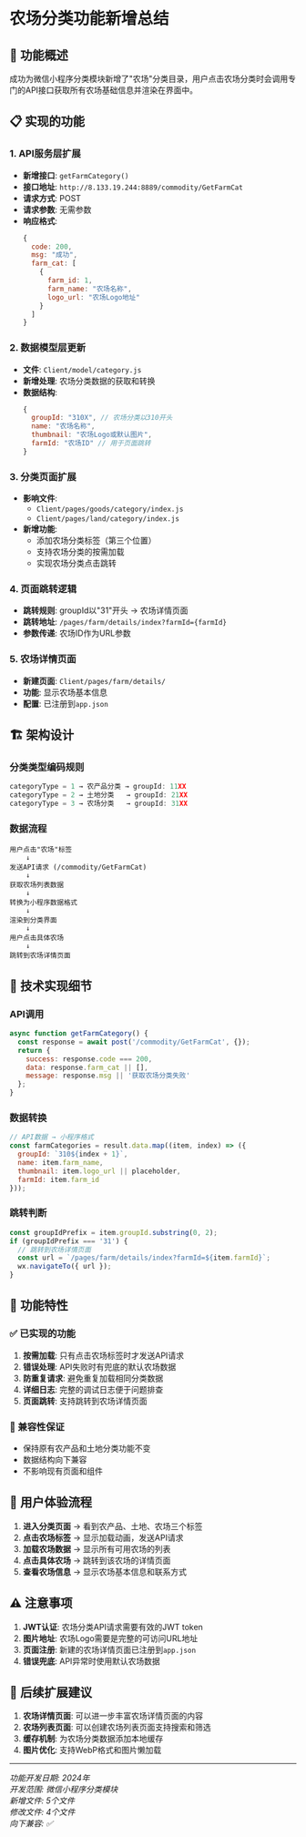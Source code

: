 # 农场分类功能新增总结

## 🎯 功能概述

成功为微信小程序分类模块新增了"农场"分类目录，用户点击农场分类时会调用专门的API接口获取所有农场基础信息并渲染在界面中。

## 📋 实现的功能

### 1. API服务层扩展
- **新增接口**: `getFarmCategory()`
- **接口地址**: `http://8.133.19.244:8889/commodity/GetFarmCat`
- **请求方式**: POST
- **请求参数**: 无需参数
- **响应格式**:
  ```javascript
  {
    code: 200,
    msg: "成功",
    farm_cat: [
      {
        farm_id: 1,
        farm_name: "农场名称", 
        logo_url: "农场Logo地址"
      }
    ]
  }
  ```

### 2. 数据模型层更新
- **文件**: `Client/model/category.js`
- **新增处理**: 农场分类数据的获取和转换
- **数据结构**: 
  ```javascript
  {
    groupId: "310X", // 农场分类以310开头
    name: "农场名称",
    thumbnail: "农场Logo或默认图片",
    farmId: "农场ID" // 用于页面跳转
  }
  ```

### 3. 分类页面扩展
- **影响文件**:
  - `Client/pages/goods/category/index.js`
  - `Client/pages/land/category/index.js`
- **新增功能**:
  - 添加农场分类标签（第三个位置）
  - 支持农场分类的按需加载
  - 实现农场分类点击跳转

### 4. 页面跳转逻辑
- **跳转规则**: groupId以"31"开头 → 农场详情页面
- **跳转地址**: `/pages/farm/details/index?farmId={farmId}`
- **参数传递**: 农场ID作为URL参数

### 5. 农场详情页面
- **新建页面**: `Client/pages/farm/details/`
- **功能**: 显示农场基本信息
- **配置**: 已注册到`app.json`

## 🏗️ 架构设计

### 分类类型编码规则
```javascript
categoryType = 1 → 农产品分类 → groupId: 11XX
categoryType = 2 → 土地分类   → groupId: 21XX  
categoryType = 3 → 农场分类   → groupId: 31XX
```

### 数据流程
```
用户点击"农场"标签 
    ↓
发送API请求 (/commodity/GetFarmCat)
    ↓  
获取农场列表数据
    ↓
转换为小程序数据格式
    ↓
渲染到分类界面
    ↓
用户点击具体农场
    ↓
跳转到农场详情页面
```

## 🔧 技术实现细节

### API调用
```javascript
async function getFarmCategory() {
  const response = await post('/commodity/GetFarmCat', {});
  return {
    success: response.code === 200,
    data: response.farm_cat || [],
    message: response.msg || '获取农场分类失败'
  };
}
```

### 数据转换
```javascript
// API数据 → 小程序格式
const farmCategories = result.data.map((item, index) => ({
  groupId: `310${index + 1}`,
  name: item.farm_name,
  thumbnail: item.logo_url || placeholder,
  farmId: item.farm_id
}));
```

### 跳转判断
```javascript
const groupIdPrefix = item.groupId.substring(0, 2);
if (groupIdPrefix === '31') {
  // 跳转到农场详情页面
  const url = `/pages/farm/details/index?farmId=${item.farmId}`;
  wx.navigateTo({ url });
}
```

## 🎉 功能特性

### ✅ 已实现的功能
1. **按需加载**: 只有点击农场标签时才发送API请求
2. **错误处理**: API失败时有兜底的默认农场数据
3. **防重复请求**: 避免重复加载相同分类数据
4. **详细日志**: 完整的调试日志便于问题排查
5. **页面跳转**: 支持跳转到农场详情页面

### 🔄 兼容性保证
- 保持原有农产品和土地分类功能不变
- 数据结构向下兼容
- 不影响现有页面和组件

## 📱 用户体验流程

1. **进入分类页面** → 看到农产品、土地、农场三个标签
2. **点击农场标签** → 显示加载动画，发送API请求
3. **加载农场数据** → 显示所有可用农场的列表
4. **点击具体农场** → 跳转到该农场的详情页面
5. **查看农场信息** → 显示农场基本信息和联系方式

## ⚠️ 注意事项

1. **JWT认证**: 农场分类API请求需要有效的JWT token
2. **图片地址**: 农场Logo需要是完整的可访问URL地址
3. **页面注册**: 新建的农场详情页面已注册到`app.json`
4. **错误兜底**: API异常时使用默认农场数据

## 🚀 后续扩展建议

1. **农场详情页面**: 可以进一步丰富农场详情页面的内容
2. **农场列表页面**: 可以创建农场列表页面支持搜索和筛选
3. **缓存机制**: 为农场分类数据添加本地缓存
4. **图片优化**: 支持WebP格式和图片懒加载

---
*功能开发日期: 2024年*  
*开发范围: 微信小程序分类模块*  
*新增文件: 5个文件*  
*修改文件: 4个文件*  
*向下兼容: ✅*
